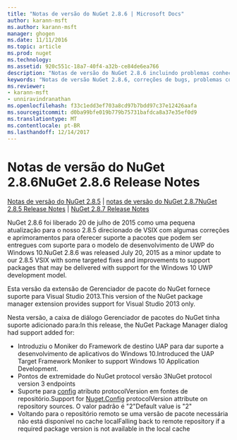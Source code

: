 ```yaml
---
title: "Notas de versão do NuGet 2.8.6 | Microsoft Docs"
author: karann-msft
ms.author: karann-msft
manager: ghogen
ms.date: 11/11/2016
ms.topic: article
ms.prod: nuget
ms.technology: 
ms.assetid: 920c551c-18a7-40f4-a32b-ce84de6ea766
description: "Notas de versão do NuGet 2.8.6 incluindo problemas conhecidos, correções de bug, recursos adicionados e DCRs."
keywords: "Notas de versão NuGet 2.8.6, correções de bugs, problemas conhecidos, adicionaram recursos, DCRs"
ms.reviewer:
- karann-msft
- unniravindranathan
ms.openlocfilehash: f33c1edd3ef703a8cd97b7bdd97c37e12426aafa
ms.sourcegitcommit: d0ba99bfe019b779b75731bafdca8a37e35ef0d9
ms.translationtype: MT
ms.contentlocale: pt-BR
ms.lasthandoff: 12/14/2017
---
```

# <a name="nuget-286-release-notes"></a><span data-ttu-id="94a00-104">Notas de versão do NuGet 2.8.6</span><span class="sxs-lookup"><span data-stu-id="94a00-104">NuGet 2.8.6 Release Notes</span></span>

<span data-ttu-id="94a00-105">[Notas de versão do NuGet 2.8.5](../release-notes/nuget-2.8.5.md) | [notas de versão do NuGet 2.8.7](../release-notes/nuget-2.8.7.md)</span><span class="sxs-lookup"><span data-stu-id="94a00-105">[NuGet 2.8.5 Release Notes](../release-notes/nuget-2.8.5.md) | [NuGet 2.8.7 Release Notes](../release-notes/nuget-2.8.7.md)</span></span>

<span data-ttu-id="94a00-106">NuGet 2.8.6 foi liberado 20 de julho de 2015 como uma pequena atualização para o nosso 2.8.5 direcionado de VSIX com algumas correções e aprimoramentos para oferecer suporte a pacotes que podem ser entregues com suporte para o modelo de desenvolvimento de UWP do Windows 10.</span><span class="sxs-lookup"><span data-stu-id="94a00-106">NuGet 2.8.6 was released July 20, 2015 as a minor update to our 2.8.5 VSIX with some targeted fixes and improvements to support packages that may be delivered with support for the Windows 10 UWP development model.</span></span>

<span data-ttu-id="94a00-107">Esta versão da extensão de Gerenciador de pacote do NuGet fornece suporte para Visual Studio 2013.</span><span class="sxs-lookup"><span data-stu-id="94a00-107">This version of the NuGet package manager extension provides support for Visual Studio 2013 only.</span></span>

<span data-ttu-id="94a00-108">Nesta versão, a caixa de diálogo Gerenciador de pacotes do NuGet tinha suporte adicionado para:</span><span class="sxs-lookup"><span data-stu-id="94a00-108">In this release, the NuGet Package Manager dialog had support added for:</span></span>

* <span data-ttu-id="94a00-109">Introduziu o Moniker do Framework de destino UAP para dar suporte a desenvolvimento de aplicativos do Windows 10.</span><span class="sxs-lookup"><span data-stu-id="94a00-109">Introduced the UAP Target Framework Moniker to support Windows 10 Application Development.</span></span>
* <span data-ttu-id="94a00-110">Pontos de extremidade do NuGet protocol versão 3</span><span class="sxs-lookup"><span data-stu-id="94a00-110">NuGet protocol version 3 endpoints</span></span>
* <span data-ttu-id="94a00-111">Suporte para [config](../consume-packages/configuring-nuget-behavior.md) atributo protocolVersion em fontes de repositório.</span><span class="sxs-lookup"><span data-stu-id="94a00-111">Support for [Nuget.Config](../consume-packages/configuring-nuget-behavior.md) protocolVersion attribute on repository sources.</span></span> <span data-ttu-id="94a00-112">O valor padrão é "2"</span><span class="sxs-lookup"><span data-stu-id="94a00-112">Default value is "2"</span></span>
* <span data-ttu-id="94a00-113">Voltando para o repositório remoto se uma versão de pacote necessária não está disponível no cache local</span><span class="sxs-lookup"><span data-stu-id="94a00-113">Falling back to remote repository if a required package version is not available in the local cache</span></span>